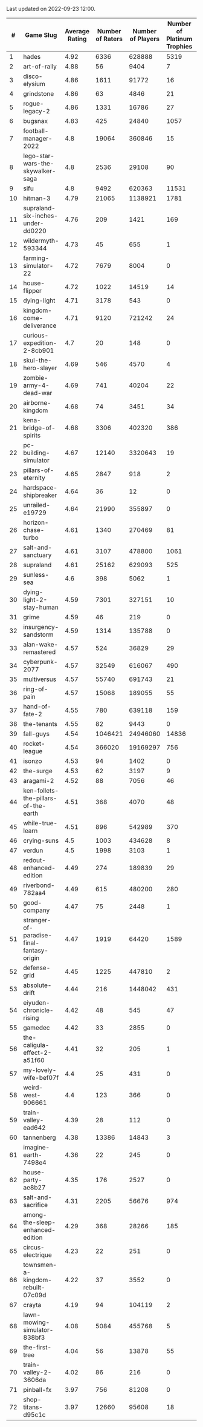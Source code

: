 Last updated on 2022-09-23 12:00.


|#|Game Slug|Average Rating|Number of Raters|Number of Players|Number of Platinum Trophies|Max Rarity (%)|
|---|---|---|---|---|---|---|
|1|hades|4.92|6336|628888|5319|89|
|2|art-of-rally|4.88|56|9404|7|95|
|3|disco-elysium|4.86|1611|91772|16|28|
|4|grindstone|4.86|63|4846|21|98|
|5|rogue-legacy-2|4.86|1331|16786|27|36|
|6|bugsnax|4.83|425|24840|1057|97|
|7|football-manager-2022|4.8|19064|360846|15|47|
|8|lego-star-wars-the-skywalker-saga|4.8|2536|29108|90|98|
|9|sifu|4.8|9492|620363|11531|96|
|10|hitman-3|4.79|21065|1138921|1781|48|
|11|supraland-six-inches-under-dd0220|4.76|209|1421|169|99|
|12|wildermyth-593344|4.73|45|655|1|91|
|13|farming-simulator-22|4.72|7679|8004|0|88|
|14|house-flipper|4.72|1022|14519|14|93|
|15|dying-light|4.71|3178|543|0|98|
|16|kingdom-come-deliverance|4.71|9120|721242|24|30|
|17|curious-expedition-2-8cb901|4.7|20|148|0|5|
|18|skul-the-hero-slayer|4.69|546|4570|4|96|
|19|zombie-army-4-dead-war|4.69|741|40204|22|66|
|20|airborne-kingdom|4.68|74|3451|34|55|
|21|kena-bridge-of-spirits|4.68|3306|402320|386|94|
|22|pc-building-simulator|4.67|12140|3320643|19|47|
|23|pillars-of-eternity|4.65|2847|918|2|79|
|24|hardspace-shipbreaker|4.64|36|12|0|83|
|25|unrailed-e19729|4.64|21990|355897|0|39|
|26|horizon-chase-turbo|4.61|1340|270469|81|83|
|27|salt-and-sanctuary|4.61|3107|478800|1061|83|
|28|supraland|4.61|25162|629093|525|100|
|29|sunless-sea|4.6|398|5062|1|38|
|30|dying-light-2-stay-human|4.59|7301|327151|10|49|
|31|grime|4.59|46|219|0|93|
|32|insurgency-sandstorm|4.59|1314|135788|0|9|
|33|alan-wake-remastered|4.57|524|36829|29|4|
|34|cyberpunk-2077|4.57|32549|616067|490|60|
|35|multiversus|4.57|55740|691743|21|83|
|36|ring-of-pain|4.57|15068|189055|55|97|
|37|hand-of-fate-2|4.55|780|639118|159|72|
|38|the-tenants|4.55|82|9443|0|97|
|39|fall-guys|4.54|1046421|24946060|14836|90|
|40|rocket-league|4.54|366020|19169297|756|74|
|41|isonzo|4.53|94|1402|0|64|
|42|the-surge|4.53|62|3197|9|94|
|43|aragami-2|4.52|88|7056|46|92|
|44|ken-follets-the-pillars-of-the-earth|4.51|368|4070|48|61|
|45|while-true-learn|4.51|896|542989|370|93|
|46|crying-suns|4.5|1003|434628|8|65|
|47|verdun|4.5|1998|3103|1|59|
|48|redout-enhanced-edition|4.49|274|189839|29|40|
|49|riverbond-782aa4|4.49|615|480200|280|69|
|50|good-company|4.47|75|2448|1|58|
|51|stranger-of-paradise-final-fantasy-origin|4.47|1919|64420|1589|98|
|52|defense-grid|4.45|1225|447810|2|79|
|53|absolute-drift|4.44|216|1448042|431|10|
|54|eiyuden-chronicle-rising|4.42|48|545|47|89|
|55|gamedec|4.42|33|2855|0|59|
|56|the-caligula-effect-2-a51f60|4.41|32|205|1|98|
|57|my-lovely-wife-bef07f|4.4|25|431|0|99|
|58|weird-west-906661|4.4|123|366|0|73|
|59|train-valley-ead642|4.39|28|112|0|79|
|60|tannenberg|4.38|13386|14843|3|69|
|61|imagine-earth-7498e4|4.36|22|245|0|66|
|62|house-party-ae8b27|4.35|176|2527|0|18|
|63|salt-and-sacrifice|4.31|2205|56676|974|91|
|64|among-the-sleep-enhanced-edition|4.29|368|28266|185|45|
|65|circus-electrique|4.23|22|251|0|5|
|66|townsmen-a-kingdom-rebuilt-07c09d|4.22|37|3552|0|0.1|
|67|crayta|4.19|94|104119|2|22|
|68|lawn-mowing-simulator-838bf3|4.08|5084|455768|5|93|
|69|the-first-tree|4.04|56|13878|55|85|
|70|train-valley-2-3606da|4.02|86|216|0|89|
|71|pinball-fx|3.97|756|81208|0|87|
|72|shop-titans-d95c1c|3.97|12660|95608|18|99|
